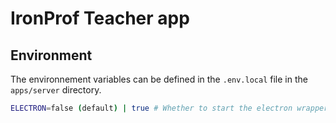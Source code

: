 # IronProf Teacher app

## Environment

The environnement variables can be defined in the `.env.local` file in the `apps/server` directory.

```bash
ELECTRON=false (default) | true # Whether to start the electron wrapper or not.
```
